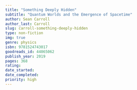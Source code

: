 ```yaml
---
title: "Something Deeply Hidden"
subtitle: "Quantum Worlds and the Emergence of Spacetime"
author: Sean Carroll
author_last: Carroll
slug: carroll-something-deeply-hidden
type: non-fiction
img: true
genre: physics
isbn: 9781524743017
goodreads_id: 44065062
publish_year: 2019
pages: 368
rating: 
date_started:
date_completed:
priority: high
---
```

